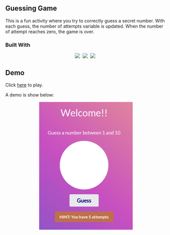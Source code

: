 ## Guessing Game

This is a fun activity where you try to correctly guess a secret number. With each guess, the number of attempts variable is updated. When the number of attempt reaches zero, the game is over. 

### Built With
<p align='center'>
  <img src="https://img.shields.io/badge/code-javascript-informational?style=for-the-badge&logo=javascript&logoColor=white&color=2aa889"/>&nbsp;
  <img src="https://img.shields.io/badge/web-html-informational?style=for-the-badge&logo=html5&logoColor=white&color=2aa889"/>&nbsp;
  <img src="https://img.shields.io/badge/web-css-informational?style=for-the-badge&logo=css3&logoColor=white&color=2aa889"/>&nbsp;
</p>

## Demo
Click [here](https://bernardoyewole.github.io/guessing-game/) to play.

A demo is show below:

<p align='center'>
<img src='./assets/img/guess.png' height='400px' width='293px'>
</p>